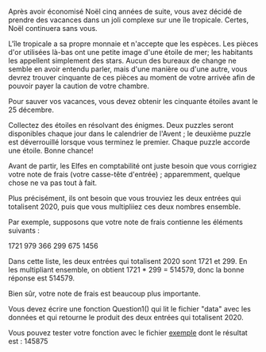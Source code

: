 Après avoir économisé Noël cinq années de suite, vous avez décidé de prendre des vacances dans un joli complexe
 sur une île tropicale. Certes, Noël continuera sans vous.

L'île tropicale a sa propre monnaie et n'accepte que les espèces. Les pièces d'or utilisées là-bas ont
 une petite image d'une étoile de mer; les habitants les appellent simplement des stars. Aucun des bureaux de change ne semble en avoir entendu parler, mais d'une manière ou d'une autre, vous devrez trouver cinquante de ces pièces au moment de votre arrivée afin de pouvoir payer la caution de votre chambre.

Pour sauver vos vacances, vous devez obtenir les cinquante étoiles avant le 25 décembre.

Collectez des étoiles en résolvant des énigmes. Deux puzzles seront disponibles chaque jour dans le calendrier de l'Avent ; le deuxième puzzle est déverrouillé lorsque vous terminez le premier. Chaque puzzle accorde une étoile. Bonne chance!

Avant de partir, les Elfes en comptabilité ont juste besoin que vous corrigiez votre note de frais (votre casse-tête d'entrée) ; apparemment, quelque chose ne va pas tout à fait.

Plus précisément, ils ont besoin que vous trouviez les deux entrées qui totalisent 2020, puis que vous multipliiez ces deux nombres ensemble.

Par exemple, supposons que votre note de frais contienne les éléments suivants :

1721
979
366
299
675
1456

Dans cette liste, les deux entrées qui totalisent 2020 sont 1721 et 299. En les multipliant ensemble, on obtient 1721 * 299 = 514579, donc la bonne réponse est 514579.

Bien sûr, votre note de frais est beaucoup plus importante. 

Vous devez écrire une fonction Question1() qui lit le fichier "data" avec les données et qui retourne le produit des deux entrées qui totalisent 2020.

Vous pouvez tester votre fonction avec le fichier [exemple](AAAA/Anna/ADVENT/SignalerReparation/exemple) dont le résultat est : 145875